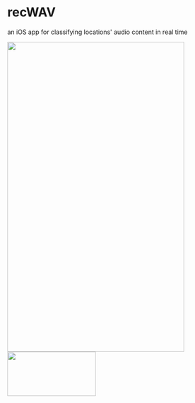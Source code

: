 # recWAV
an iOS app for classifying locations' audio content in real time

<img src="https://github.com/anGie44/recWAV/tree/master/imgs/map-screen.png" height="700" width="400" />
<img src="https://github.com/anGie44/recWAV/tree/master/imgs/requests-screen.png" height="100" width="200" />
